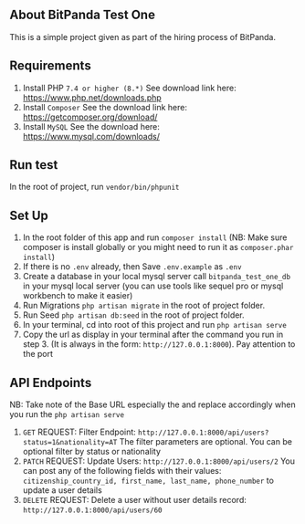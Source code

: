 ## About BitPanda Test One

This is a simple project given as part of the hiring process of BitPanda.

## Requirements
1. Install PHP `7.4 or higher (8.*)` See download link here: https://www.php.net/downloads.php
2. Install `Composer` See the download link here: https://getcomposer.org/download/
3. Install `MySQL` See the download here: https://www.mysql.com/downloads/

## Run test
In the root of project, run `vendor/bin/phpunit `

## Set Up
1. In the root folder of this app and run `composer install` (NB: Make sure composer is install globally or you might need to run it as `composer.phar install`)
2. If there is no `.env` already, then Save `.env.example` as `.env`
3. Create a database in your local mysql server call  `bitpanda_test_one_db` in your mysql local server (you can use tools like sequel pro or mysql workbench to make it easier)
4. Run Migrations `php artisan migrate` in the root of project folder.
5. Run Seed `php artisan db:seed` in the root of project folder.
6. In your terminal, cd into root of this project and run `php artisan serve`
7. Copy the url as display in your terminal after the command you run in step 3. (It is always in the form: `http://127.0.0.1:8000`). Pay attention to the port


## API Endpoints
NB: Take note of the Base URL especially the  and replace accordingly when you run the `php artisan serve`
1. `GET` REQUEST: Filter Endpoint: `http://127.0.0.1:8000/api/users?status=1&nationality=AT` The filter parameters are optional. You can be optional filter by status or nationality
2. `PATCH` REQUEST:  Update Users:  `http://127.0.0.1:8000/api/users/2`     You can post any of the following fields with their values: `citizenship_country_id, first_name, last_name, phone_number` to update a user details
3. `DELETE` REQUEST: Delete a user without user details record: `http://127.0.0.1:8000/api/users/60`
